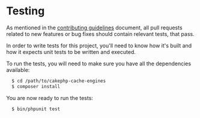 # Testing
As mentioned in the [contributing guidelines](CONTRIBUTING.md) document, all pull requests related to new features or
bug fixes should contain relevant tests, that pass.

In order to write tests for this project, you'll need to know how it's built and how it expects unit tests to be written
and executed.

To run the tests, you will need to make sure you have all the dependencies available:

```bash
  $ cd /path/to/cakephp-cache-engines
  $ composer install
```

You are now ready to run the tests:

```bash
  $ bin/phpunit test
```